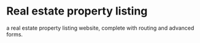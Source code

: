 # Real estate property listing 

a real estate property listing website, complete with routing and advanced forms.
